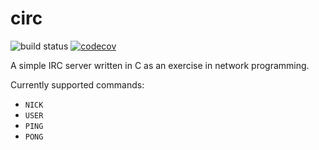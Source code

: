 # circ
![build status](https://travis-ci.com/benlalanes/circ.svg?token=TKyn2Ryua6spkE1fPLDz&branch=master) [![codecov](https://codecov.io/gl/mana-/circ/branch/master/graph/badge.svg?token=Sm7VYUwH18)](https://codecov.io/gl/mana-/circ)


A simple IRC server written in C as an exercise in network programming.

Currently supported commands:
- `NICK`
- `USER`
- `PING`
- `PONG`